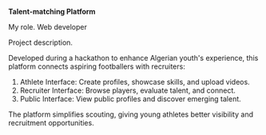 **Talent-matching Platform**


My role. Web developer

Project description.

Developed during a hackathon to enhance Algerian youth's experience, this platform connects aspiring footballers with recruiters:

1. Athlete Interface: Create profiles, showcase skills, and upload videos.
2. Recruiter Interface: Browse players, evaluate talent, and connect.
3. Public Interface: View public profiles and discover emerging talent.

The platform simplifies scouting, giving young athletes better visibility and recruitment opportunities.
